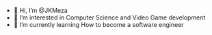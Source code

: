 - 👋 Hi, I’m @JKMeza
- 👀 I’m interested in Computer Science and Video Game development 
- 🌱 I’m currently learning How to become a software engineer


<!---
JKMeza/JKMeza is a ✨ special ✨ repository because its `README.md` (this file) appears on your GitHub profile.
You can click the Preview link to take a look at your changes.
--->
